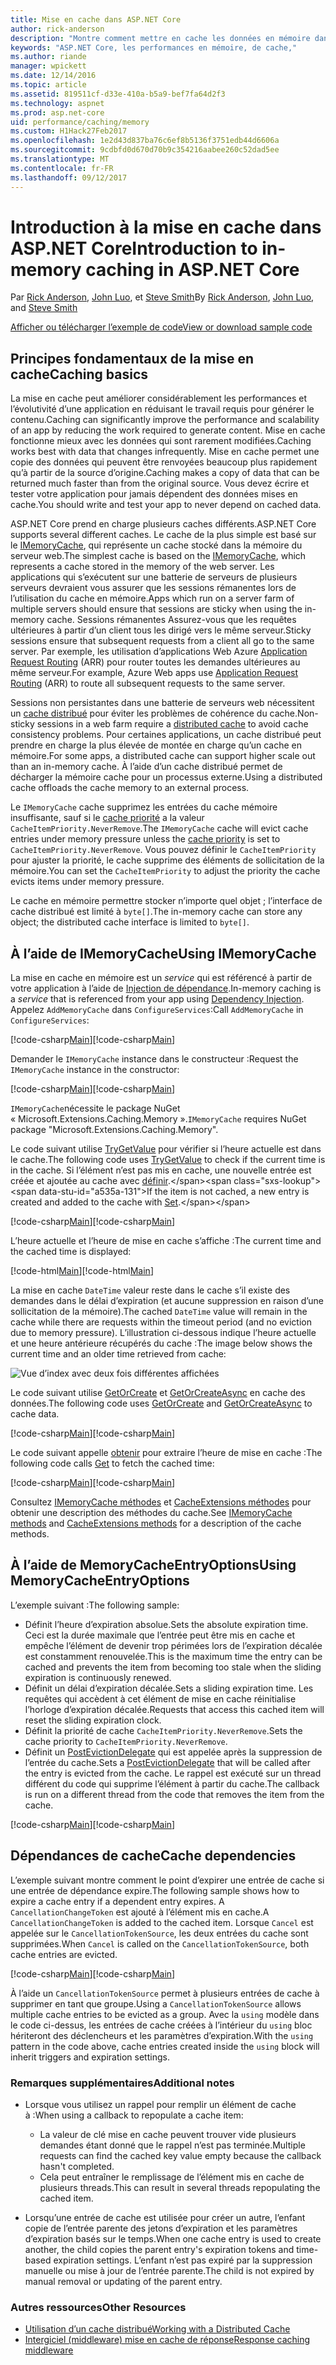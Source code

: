 ```yaml
---
title: Mise en cache dans ASP.NET Core
author: rick-anderson
description: "Montre comment mettre en cache les données en mémoire dans ASP.NET Core."
keywords: "ASP.NET Core, les performances en mémoire, de cache,"
ms.author: riande
manager: wpickett
ms.date: 12/14/2016
ms.topic: article
ms.assetid: 819511cf-d33e-410a-b5a9-bef7fa64d2f3
ms.technology: aspnet
ms.prod: asp.net-core
uid: performance/caching/memory
ms.custom: H1Hack27Feb2017
ms.openlocfilehash: 1e2d43d837ba76c6ef8b5136f3751edb44d6606a
ms.sourcegitcommit: 9cdbfd0d670d70b9c354216aabee260c52dad5ee
ms.translationtype: MT
ms.contentlocale: fr-FR
ms.lasthandoff: 09/12/2017
---
```

# <a name="introduction-to-in-memory-caching-in-aspnet-core"></a><span data-ttu-id="a535a-104">Introduction à la mise en cache dans ASP.NET Core</span><span class="sxs-lookup"><span data-stu-id="a535a-104">Introduction to in-memory caching in ASP.NET Core</span></span>

<span data-ttu-id="a535a-105">Par [Rick Anderson](https://twitter.com/RickAndMSFT), [John Luo](https://github.com/JunTaoLuo), et [Steve Smith](https://ardalis.com/)</span><span class="sxs-lookup"><span data-stu-id="a535a-105">By [Rick Anderson](https://twitter.com/RickAndMSFT), [John Luo](https://github.com/JunTaoLuo), and [Steve Smith](https://ardalis.com/)</span></span>

[<span data-ttu-id="a535a-106">Afficher ou télécharger l’exemple de code</span><span class="sxs-lookup"><span data-stu-id="a535a-106">View or download sample code</span></span>](https://github.com/aspnet/Docs/tree/master/aspnetcore/performance/caching/memory/sample)

## <a name="caching-basics"></a><span data-ttu-id="a535a-107">Principes fondamentaux de la mise en cache</span><span class="sxs-lookup"><span data-stu-id="a535a-107">Caching basics</span></span>

<span data-ttu-id="a535a-108">La mise en cache peut améliorer considérablement les performances et l’évolutivité d’une application en réduisant le travail requis pour générer le contenu.</span><span class="sxs-lookup"><span data-stu-id="a535a-108">Caching can significantly improve the performance and scalability of an app by reducing the work required to generate content.</span></span> <span data-ttu-id="a535a-109">Mise en cache fonctionne mieux avec les données qui sont rarement modifiées.</span><span class="sxs-lookup"><span data-stu-id="a535a-109">Caching works best with data that changes infrequently.</span></span> <span data-ttu-id="a535a-110">Mise en cache permet une copie des données qui peuvent être renvoyées beaucoup plus rapidement qu’à partir de la source d’origine.</span><span class="sxs-lookup"><span data-stu-id="a535a-110">Caching makes a copy of data that can be returned much faster than from the original source.</span></span> <span data-ttu-id="a535a-111">Vous devez écrire et tester votre application pour jamais dépendent des données mises en cache.</span><span class="sxs-lookup"><span data-stu-id="a535a-111">You should write and test your app to never depend on cached data.</span></span>

<span data-ttu-id="a535a-112">ASP.NET Core prend en charge plusieurs caches différents.</span><span class="sxs-lookup"><span data-stu-id="a535a-112">ASP.NET Core supports several different caches.</span></span> <span data-ttu-id="a535a-113">Le cache de la plus simple est basé sur le [IMemoryCache](https://docs.microsoft.com/aspnet/core/api/microsoft.extensions.caching.memory.imemorycache), qui représente un cache stocké dans la mémoire du serveur web.</span><span class="sxs-lookup"><span data-stu-id="a535a-113">The simplest cache is based on the [IMemoryCache](https://docs.microsoft.com/aspnet/core/api/microsoft.extensions.caching.memory.imemorycache), which represents a cache stored in the memory of the web server.</span></span> <span data-ttu-id="a535a-114">Les applications qui s’exécutent sur une batterie de serveurs de plusieurs serveurs devraient vous assurer que les sessions rémanentes lors de l’utilisation du cache en mémoire.</span><span class="sxs-lookup"><span data-stu-id="a535a-114">Apps which run on a server farm of multiple servers should ensure that sessions are sticky when using the in-memory cache.</span></span> <span data-ttu-id="a535a-115">Sessions rémanentes Assurez-vous que les requêtes ultérieures à partir d’un client tous les dirigé vers le même serveur.</span><span class="sxs-lookup"><span data-stu-id="a535a-115">Sticky sessions ensure that subsequent requests from a client all go to the same server.</span></span> <span data-ttu-id="a535a-116">Par exemple, les utilisation d’applications Web Azure [Application Request Routing](https://www.iis.net/learn/extensions/planning-for-arr) (ARR) pour router toutes les demandes ultérieures au même serveur.</span><span class="sxs-lookup"><span data-stu-id="a535a-116">For example, Azure Web apps use [Application Request Routing](https://www.iis.net/learn/extensions/planning-for-arr) (ARR) to route all subsequent requests to the same server.</span></span>

<span data-ttu-id="a535a-117">Sessions non persistantes dans une batterie de serveurs web nécessitent un [cache distribué](distributed.md) pour éviter les problèmes de cohérence du cache.</span><span class="sxs-lookup"><span data-stu-id="a535a-117">Non-sticky sessions in a web farm require a [distributed cache](distributed.md) to avoid cache consistency problems.</span></span> <span data-ttu-id="a535a-118">Pour certaines applications, un cache distribué peut prendre en charge la plus élevée de montée en charge qu’un cache en mémoire.</span><span class="sxs-lookup"><span data-stu-id="a535a-118">For some apps, a distributed cache can support higher scale out than an in-memory cache.</span></span> <span data-ttu-id="a535a-119">À l’aide d’un cache distribué permet de décharger la mémoire cache pour un processus externe.</span><span class="sxs-lookup"><span data-stu-id="a535a-119">Using a distributed cache offloads the cache memory to an external process.</span></span> 

<span data-ttu-id="a535a-120">Le `IMemoryCache` cache supprimez les entrées du cache mémoire insuffisante, sauf si le [cache priorité](https://docs.microsoft.com/aspnet/core/api/microsoft.extensions.caching.memory.cacheitempriority) a la valeur `CacheItemPriority.NeverRemove`.</span><span class="sxs-lookup"><span data-stu-id="a535a-120">The `IMemoryCache` cache will evict cache entries under memory pressure unless the [cache priority](https://docs.microsoft.com/aspnet/core/api/microsoft.extensions.caching.memory.cacheitempriority) is set to `CacheItemPriority.NeverRemove`.</span></span> <span data-ttu-id="a535a-121">Vous pouvez définir le `CacheItemPriority` pour ajuster la priorité, le cache supprime des éléments de sollicitation de la mémoire.</span><span class="sxs-lookup"><span data-stu-id="a535a-121">You can set the `CacheItemPriority` to adjust the priority the cache evicts items under memory pressure.</span></span>

<span data-ttu-id="a535a-122">Le cache en mémoire permettre stocker n’importe quel objet ; l’interface de cache distribué est limité à `byte[]`.</span><span class="sxs-lookup"><span data-stu-id="a535a-122">The in-memory cache can store any object; the distributed cache interface is limited to `byte[]`.</span></span>

## <a name="using-imemorycache"></a><span data-ttu-id="a535a-123">À l’aide de IMemoryCache</span><span class="sxs-lookup"><span data-stu-id="a535a-123">Using IMemoryCache</span></span>

<span data-ttu-id="a535a-124">La mise en cache en mémoire est un *service* qui est référencé à partir de votre application à l’aide de [Injection de dépendance](../../fundamentals/dependency-injection.md).</span><span class="sxs-lookup"><span data-stu-id="a535a-124">In-memory caching is a *service* that is referenced from your app using [Dependency Injection](../../fundamentals/dependency-injection.md).</span></span> <span data-ttu-id="a535a-125">Appelez `AddMemoryCache` dans `ConfigureServices`:</span><span class="sxs-lookup"><span data-stu-id="a535a-125">Call `AddMemoryCache` in `ConfigureServices`:</span></span>

<span data-ttu-id="a535a-126">[!code-csharp[Main](memory/sample/WebCache/Startup.cs?highlight=8)]</span><span class="sxs-lookup"><span data-stu-id="a535a-126">[!code-csharp[Main](memory/sample/WebCache/Startup.cs?highlight=8)]</span></span> 

<span data-ttu-id="a535a-127">Demander le `IMemoryCache` instance dans le constructeur :</span><span class="sxs-lookup"><span data-stu-id="a535a-127">Request the `IMemoryCache` instance in the constructor:</span></span>

<span data-ttu-id="a535a-128">[!code-csharp[Main](memory/sample/WebCache/Controllers/HomeController.cs?name=snippet_ctor&highlight=3,5-)]</span><span class="sxs-lookup"><span data-stu-id="a535a-128">[!code-csharp[Main](memory/sample/WebCache/Controllers/HomeController.cs?name=snippet_ctor&highlight=3,5-)]</span></span> 

<span data-ttu-id="a535a-129">`IMemoryCache`nécessite le package NuGet « Microsoft.Extensions.Caching.Memory ».</span><span class="sxs-lookup"><span data-stu-id="a535a-129">`IMemoryCache` requires NuGet package "Microsoft.Extensions.Caching.Memory".</span></span>

<span data-ttu-id="a535a-130">Le code suivant utilise [TryGetValue](https://docs.microsoft.com/aspnet/core/api/microsoft.extensions.caching.memory.imemorycache#Microsoft_Extensions_Caching_Memory_IMemoryCache_TryGetValue_System_Object_System_Object__) pour vérifier si l’heure actuelle est dans le cache.</span><span class="sxs-lookup"><span data-stu-id="a535a-130">The following code uses [TryGetValue](https://docs.microsoft.com/aspnet/core/api/microsoft.extensions.caching.memory.imemorycache#Microsoft_Extensions_Caching_Memory_IMemoryCache_TryGetValue_System_Object_System_Object__) to check if the current time is in the cache.</span></span> <span data-ttu-id="a535a-131">Si l’élément n’est pas mis en cache, une nouvelle entrée est créée et ajoutée au cache avec [définir](https://docs.microsoft.com/aspnet/core/api/microsoft.extensions.caching.memory.cacheextensions#Microsoft_Extensions_Caching_Memory_CacheExtensions_Set__1_Microsoft_Extensions_Caching_Memory_IMemoryCache_System_Object___0_).</span><span class="sxs-lookup"><span data-stu-id="a535a-131">If the item is not cached, a new entry is created and added to the cache with [Set](https://docs.microsoft.com/aspnet/core/api/microsoft.extensions.caching.memory.cacheextensions#Microsoft_Extensions_Caching_Memory_CacheExtensions_Set__1_Microsoft_Extensions_Caching_Memory_IMemoryCache_System_Object___0_).</span></span>

<span data-ttu-id="a535a-132">[!code-csharp[Main](memory/sample/WebCache/Controllers/HomeController.cs?name=snippet1)]</span><span class="sxs-lookup"><span data-stu-id="a535a-132">[!code-csharp[Main](memory/sample/WebCache/Controllers/HomeController.cs?name=snippet1)]</span></span>

<span data-ttu-id="a535a-133">L’heure actuelle et l’heure de mise en cache s’affiche :</span><span class="sxs-lookup"><span data-stu-id="a535a-133">The current time and the cached time is displayed:</span></span>

<span data-ttu-id="a535a-134">[!code-html[Main](memory/sample/WebCache/Views/Home/Cache.cshtml)]</span><span class="sxs-lookup"><span data-stu-id="a535a-134">[!code-html[Main](memory/sample/WebCache/Views/Home/Cache.cshtml)]</span></span>

<span data-ttu-id="a535a-135">La mise en cache `DateTime` valeur reste dans le cache s’il existe des demandes dans le délai d’expiration (et aucune suppression en raison d’une sollicitation de la mémoire).</span><span class="sxs-lookup"><span data-stu-id="a535a-135">The cached `DateTime` value will remain in the cache while there are requests within the timeout period (and no eviction due to memory pressure).</span></span> <span data-ttu-id="a535a-136">L’illustration ci-dessous indique l’heure actuelle et une heure antérieure récupérés du cache :</span><span class="sxs-lookup"><span data-stu-id="a535a-136">The image below shows the current time and an older time retrieved from cache:</span></span>

![Vue d’index avec deux fois différentes affichées](memory/_static/time.png)

<span data-ttu-id="a535a-138">Le code suivant utilise [GetOrCreate](https://docs.microsoft.com/aspnet/core/api/microsoft.extensions.caching.memory.cacheextensions#Microsoft_Extensions_Caching_Memory_CacheExtensions_GetOrCreate__1_Microsoft_Extensions_Caching_Memory_IMemoryCache_System_Object_System_Func_Microsoft_Extensions_Caching_Memory_ICacheEntry___0__) et [GetOrCreateAsync](https://docs.microsoft.com/aspnet/core/api/microsoft.extensions.caching.memory.cacheextensions#Microsoft_Extensions_Caching_Memory_CacheExtensions_GetOrCreateAsync__1_Microsoft_Extensions_Caching_Memory_IMemoryCache_System_Object_System_Func_Microsoft_Extensions_Caching_Memory_ICacheEntry_System_Threading_Tasks_Task___0___) en cache des données.</span><span class="sxs-lookup"><span data-stu-id="a535a-138">The following code uses [GetOrCreate](https://docs.microsoft.com/aspnet/core/api/microsoft.extensions.caching.memory.cacheextensions#Microsoft_Extensions_Caching_Memory_CacheExtensions_GetOrCreate__1_Microsoft_Extensions_Caching_Memory_IMemoryCache_System_Object_System_Func_Microsoft_Extensions_Caching_Memory_ICacheEntry___0__) and [GetOrCreateAsync](https://docs.microsoft.com/aspnet/core/api/microsoft.extensions.caching.memory.cacheextensions#Microsoft_Extensions_Caching_Memory_CacheExtensions_GetOrCreateAsync__1_Microsoft_Extensions_Caching_Memory_IMemoryCache_System_Object_System_Func_Microsoft_Extensions_Caching_Memory_ICacheEntry_System_Threading_Tasks_Task___0___) to cache data.</span></span> 

<span data-ttu-id="a535a-139">[!code-csharp[Main](memory/sample/WebCache/Controllers/HomeController.cs?name=snippet2&highlight=3-7,14-19)]</span><span class="sxs-lookup"><span data-stu-id="a535a-139">[!code-csharp[Main](memory/sample/WebCache/Controllers/HomeController.cs?name=snippet2&highlight=3-7,14-19)]</span></span>

<span data-ttu-id="a535a-140">Le code suivant appelle [obtenir](https://docs.microsoft.com/aspnet/core/api/microsoft.extensions.caching.memory.cacheextensions#Microsoft_Extensions_Caching_Memory_CacheExtensions_Get__1_Microsoft_Extensions_Caching_Memory_IMemoryCache_System_Object_) pour extraire l’heure de mise en cache :</span><span class="sxs-lookup"><span data-stu-id="a535a-140">The following code calls [Get](https://docs.microsoft.com/aspnet/core/api/microsoft.extensions.caching.memory.cacheextensions#Microsoft_Extensions_Caching_Memory_CacheExtensions_Get__1_Microsoft_Extensions_Caching_Memory_IMemoryCache_System_Object_) to fetch the cached time:</span></span>

<span data-ttu-id="a535a-141">[!code-csharp[Main](memory/sample/WebCache/Controllers/HomeController.cs?name=snippet_gct)]</span><span class="sxs-lookup"><span data-stu-id="a535a-141">[!code-csharp[Main](memory/sample/WebCache/Controllers/HomeController.cs?name=snippet_gct)]</span></span>

<span data-ttu-id="a535a-142">Consultez [IMemoryCache méthodes](https://docs.microsoft.com/aspnet/core/api/microsoft.extensions.caching.memory.imemorycache) et [CacheExtensions méthodes](https://docs.microsoft.com/aspnet/core/api/microsoft.extensions.caching.memory.cacheextensions) pour obtenir une description des méthodes du cache.</span><span class="sxs-lookup"><span data-stu-id="a535a-142">See [IMemoryCache methods](https://docs.microsoft.com/aspnet/core/api/microsoft.extensions.caching.memory.imemorycache) and [CacheExtensions methods](https://docs.microsoft.com/aspnet/core/api/microsoft.extensions.caching.memory.cacheextensions) for a description of the cache methods.</span></span>

## <a name="using-memorycacheentryoptions"></a><span data-ttu-id="a535a-143">À l’aide de MemoryCacheEntryOptions</span><span class="sxs-lookup"><span data-stu-id="a535a-143">Using MemoryCacheEntryOptions</span></span>

<span data-ttu-id="a535a-144">L’exemple suivant :</span><span class="sxs-lookup"><span data-stu-id="a535a-144">The following sample:</span></span>

- <span data-ttu-id="a535a-145">Définit l’heure d’expiration absolue.</span><span class="sxs-lookup"><span data-stu-id="a535a-145">Sets the absolute expiration time.</span></span> <span data-ttu-id="a535a-146">Ceci est la durée maximale que l’entrée peut être mis en cache et empêche l’élément de devenir trop périmées lors de l’expiration décalée est constamment renouvelée.</span><span class="sxs-lookup"><span data-stu-id="a535a-146">This is the maximum time the entry can be cached and prevents the item from becoming too stale when the sliding expiration is continuously renewed.</span></span>
- <span data-ttu-id="a535a-147">Définit un délai d’expiration décalée.</span><span class="sxs-lookup"><span data-stu-id="a535a-147">Sets a sliding expiration time.</span></span> <span data-ttu-id="a535a-148">Les requêtes qui accèdent à cet élément de mise en cache réinitialise l’horloge d’expiration décalée.</span><span class="sxs-lookup"><span data-stu-id="a535a-148">Requests that access this cached item will reset the sliding expiration clock.</span></span>
- <span data-ttu-id="a535a-149">Définit la priorité de cache `CacheItemPriority.NeverRemove`.</span><span class="sxs-lookup"><span data-stu-id="a535a-149">Sets the cache priority to `CacheItemPriority.NeverRemove`.</span></span> 
- <span data-ttu-id="a535a-150">Définit un [PostEvictionDelegate](https://docs.microsoft.com/aspnet/core/api/microsoft.extensions.caching.memory.postevictiondelegate) qui est appelée après la suppression de l’entrée du cache.</span><span class="sxs-lookup"><span data-stu-id="a535a-150">Sets a [PostEvictionDelegate](https://docs.microsoft.com/aspnet/core/api/microsoft.extensions.caching.memory.postevictiondelegate) that will be called after the entry is evicted from the cache.</span></span> <span data-ttu-id="a535a-151">Le rappel est exécuté sur un thread différent du code qui supprime l’élément à partir du cache.</span><span class="sxs-lookup"><span data-stu-id="a535a-151">The callback is run on a different thread from the code that removes the item from the cache.</span></span>

<span data-ttu-id="a535a-152">[!code-csharp[Main](memory/sample/WebCache/Controllers/HomeController.cs?name=snippet_et&highlight=14-20)]</span><span class="sxs-lookup"><span data-stu-id="a535a-152">[!code-csharp[Main](memory/sample/WebCache/Controllers/HomeController.cs?name=snippet_et&highlight=14-20)]</span></span>

## <a name="cache-dependencies"></a><span data-ttu-id="a535a-153">Dépendances de cache</span><span class="sxs-lookup"><span data-stu-id="a535a-153">Cache dependencies</span></span>

<span data-ttu-id="a535a-154">L’exemple suivant montre comment le point d’expirer une entrée de cache si une entrée de dépendance expire.</span><span class="sxs-lookup"><span data-stu-id="a535a-154">The following sample shows how to expire a cache entry if a dependent entry expires.</span></span> <span data-ttu-id="a535a-155">A `CancellationChangeToken` est ajouté à l’élément mis en cache.</span><span class="sxs-lookup"><span data-stu-id="a535a-155">A `CancellationChangeToken` is added to the cached item.</span></span> <span data-ttu-id="a535a-156">Lorsque `Cancel` est appelée sur le `CancellationTokenSource`, les deux entrées du cache sont supprimées.</span><span class="sxs-lookup"><span data-stu-id="a535a-156">When `Cancel` is called on the `CancellationTokenSource`, both cache entries are evicted.</span></span> 

<span data-ttu-id="a535a-157">[!code-csharp[Main](memory/sample/WebCache/Controllers/HomeController.cs?name=snippet_ed)]</span><span class="sxs-lookup"><span data-stu-id="a535a-157">[!code-csharp[Main](memory/sample/WebCache/Controllers/HomeController.cs?name=snippet_ed)]</span></span>

<span data-ttu-id="a535a-158">À l’aide un `CancellationTokenSource` permet à plusieurs entrées de cache à supprimer en tant que groupe.</span><span class="sxs-lookup"><span data-stu-id="a535a-158">Using a `CancellationTokenSource` allows multiple cache entries to be evicted as a group.</span></span> <span data-ttu-id="a535a-159">Avec la `using` modèle dans le code ci-dessus, les entrées de cache créées à l’intérieur du `using` bloc hériteront des déclencheurs et les paramètres d’expiration.</span><span class="sxs-lookup"><span data-stu-id="a535a-159">With the `using` pattern in the code above, cache entries created inside the `using` block will inherit triggers and expiration settings.</span></span>

### <a name="additional-notes"></a><span data-ttu-id="a535a-160">Remarques supplémentaires</span><span class="sxs-lookup"><span data-stu-id="a535a-160">Additional notes</span></span>

- <span data-ttu-id="a535a-161">Lorsque vous utilisez un rappel pour remplir un élément de cache à :</span><span class="sxs-lookup"><span data-stu-id="a535a-161">When using a callback to repopulate a cache item:</span></span>

  - <span data-ttu-id="a535a-162">La valeur de clé mise en cache peuvent trouver vide plusieurs demandes étant donné que le rappel n’est pas terminée.</span><span class="sxs-lookup"><span data-stu-id="a535a-162">Multiple requests can find the cached key value empty because the callback hasn't completed.</span></span> 
  - <span data-ttu-id="a535a-163">Cela peut entraîner le remplissage de l’élément mis en cache de plusieurs threads.</span><span class="sxs-lookup"><span data-stu-id="a535a-163">This can result in several threads repopulating the cached item.</span></span>

- <span data-ttu-id="a535a-164">Lorsqu’une entrée de cache est utilisée pour créer un autre, l’enfant copie de l’entrée parente des jetons d’expiration et les paramètres d’expiration basés sur le temps.</span><span class="sxs-lookup"><span data-stu-id="a535a-164">When one cache entry is used to create another, the child copies the parent entry's expiration tokens and time-based expiration settings.</span></span> <span data-ttu-id="a535a-165">L’enfant n’est pas expiré par la suppression manuelle ou mise à jour de l’entrée parente.</span><span class="sxs-lookup"><span data-stu-id="a535a-165">The child is not expired by manual removal or updating of the parent entry.</span></span>

### <a name="other-resources"></a><span data-ttu-id="a535a-166">Autres ressources</span><span class="sxs-lookup"><span data-stu-id="a535a-166">Other Resources</span></span>

* [<span data-ttu-id="a535a-167">Utilisation d’un cache distribué</span><span class="sxs-lookup"><span data-stu-id="a535a-167">Working with a Distributed Cache</span></span>](distributed.md)
* [<span data-ttu-id="a535a-168">Intergiciel (middleware) mise en cache de réponse</span><span class="sxs-lookup"><span data-stu-id="a535a-168">Response caching middleware</span></span>](middleware.md)
